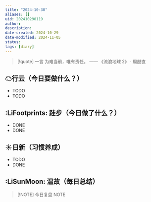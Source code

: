 ```yaml
---
title: "2024-10-30"
aliases: []
uid: 202410290119
author: 
description: 
date-created: 2024-10-29
date-modified: 2024-11-05
status: 
tags: [diary]
---
```


> [!quote] 一言
 为难当前，唯有责任。 —— 《流浪地球 2》 · 周喆直

## ☁行云（今日要做什么？）

- TODO
- TODO

## :LiFootprints: 跬步（今日做了什么？）

- DONE
- DONE

## ☀日新（习惯养成）

- TODO
- DONE

## :LiSunMoon: 温故（每日总结）

> [!NOTE] 今日复盘
> NOTE

